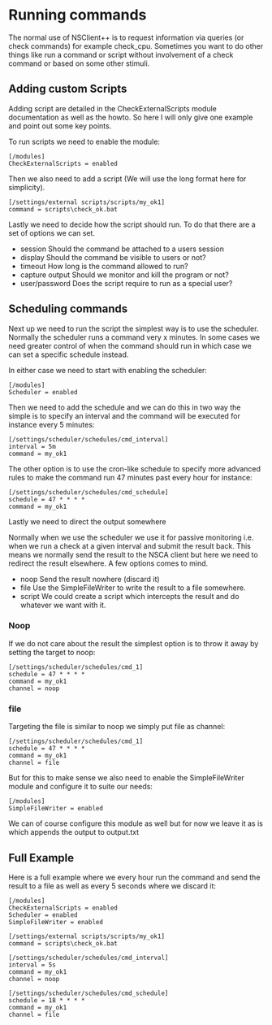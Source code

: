 # Running commands #

The normal use of NSClient++ is to request information via queries (or check commands) for example check_cpu.
Sometimes you want to do other things like run a command or script without involvement of a check command or based on some other stimuli.

## Adding custom Scripts ##

Adding script are detailed in the CheckExternalScripts module documentation as well as the howto.
So here I will only give one example and point out some key points.

To run scripts we need to enable the module:

```
[/modules]
CheckExternalScripts = enabled
```

Then we also need to add a script (We will use the long format here for simplicity).

```
[/settings/external scripts/scripts/my_ok1]
command = scripts\check_ok.bat
```

Lastly we need to decide how the script should run.
To do that there are a set of options we can set.

* session
  Should the command be attached to a users session
* display
  Should the command be visible to users or not?
* timeout
  How long is the command allowed to run?
* capture output
  Should we monitor and kill the program or not?
* user/password
  Does the script require to run as a special user?

## Scheduling commands

Next up we need to run the script the simplest way is to use the scheduler. Normally the scheduler runs a command very x minutes.
In some cases we need greater control of when the command should run in which case we can set a specific schedule instead.

In either case we need to start with enabling the scheduler:
```
[/modules]
Scheduler = enabled
```

Then we need to add the schedule and we can do this in two way the simple is to specify an interval and the command will be executed for instance every 5 minutes:

```
[/settings/scheduler/schedules/cmd_interval]
interval = 5m
command = my_ok1
```

The other option is to use the cron-like schedule to specify more advanced rules to make the command run 47 minutes past every hour for instance:

```
[/settings/scheduler/schedules/cmd_schedule]
schedule = 47 * * * *
command = my_ok1
```

Lastly we need to direct the output somewhere

Normally when we use the scheduler we use it for passive monitoring i.e. when we run a check at a given interval and submit the result back.
This means we normally send the result to the NSCA client but here we need to redirect the result elsewhere.
A few options comes to mind.


* noop
  Send the result nowhere (discard it)
* file
  Use the SimpleFileWriter to write the result to a file somewhere.
* script
  We could create a script which intercepts the result and do whatever we want with it.

### Noop

If we do not care about the result the simplest option is to throw it away by setting the target to noop:

```
[/settings/scheduler/schedules/cmd_1]
schedule = 47 * * * *
command = my_ok1
channel = noop
```

### file

Targeting the file is similar to noop we simply put file as channel:

```
[/settings/scheduler/schedules/cmd_1]
schedule = 47 * * * *
command = my_ok1
channel = file
```

But for this to make sense we also need to enable the SimpleFileWriter module and configure it to suite our needs:

```
[/modules]
SimpleFileWriter = enabled
```

We can of course configure this module as well but for now we leave it as is which appends the output to output.txt

## Full Example

Here is a full example where we every hour run the command and send the result to a file as well as every 5 seconds where we discard it:

```
[/modules]
CheckExternalScripts = enabled
Scheduler = enabled
SimpleFileWriter = enabled

[/settings/external scripts/scripts/my_ok1]
command = scripts\check_ok.bat

[/settings/scheduler/schedules/cmd_interval]
interval = 5s
command = my_ok1
channel = noop

[/settings/scheduler/schedules/cmd_schedule]
schedule = 18 * * * *
command = my_ok1
channel = file
```

